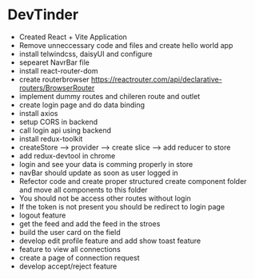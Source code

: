 # DevTinder
- Created React + Vite Application
- Remove unneccessary code and files and create hello world app
- install telwindcss, daisyUI and configure
- sepearet NavrBar file
- install react-router-dom
- create routerbrowser  https://reactrouter.com/api/declarative-routers/BrowserRouter
- implement dummy routes and chileren route and outlet
- create login page and do data binding
- install axios
- setup CORS in backend
- call login api using backend
- install redux-toolkit 
- createStore --> provider --> create slice --> add reducer to store
- add redux-devtool in chrome
- login and see your data is comming properly in store
- navBar should update as soon as user logged in
- Refector code and create proper structured create component folder and move all components to this folder
- You should not be access other routes without login
- If the token is not present you should be redirect to login page
- logout feature
- get the feed and add the feed in the stroes
- build the user card on the field
- develop edit profile feature and add show toast feature
- feature to view all connections
- create a page of connection request
- develop accept/reject feature